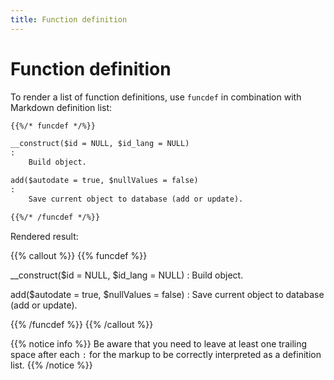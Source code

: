 ```yaml
---
title: Function definition
---
```


# Function definition

To render a list of function definitions, use `funcdef` in combination with Markdown definition list:

```markdown
{{%/* funcdef */%}}

__construct($id = NULL, $id_lang = NULL)
: 
    Build object.

add($autodate = true, $nullValues = false)
: 
    Save current object to database (add or update).

{{%/* /funcdef */%}}
```

Rendered result:

{{% callout %}}
{{% funcdef %}}

__construct($id = NULL, $id_lang = NULL)
: 
    Build object.

add($autodate = true, $nullValues = false)
: 
    Save current object to database (add or update).

{{% /funcdef %}}
{{% /callout %}}

{{% notice info %}}
Be aware that you need to leave at least one trailing space after each `:` for the markup to be correctly interpreted as a definition list. 
{{% /notice %}}

